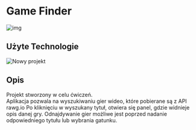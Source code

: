 
# Game Finder</br>


![img](https://i.imgur.com/ZS2Wlag.jpg)


## Użyte Technologie

![Nowy projekt](https://camo.githubusercontent.com/fe902e8a940c17ac8fd397186ef905a7955e39ad9c3197b062eb2d4043bc2ab1/68747470733a2f2f696d6167652e6962622e636f2f6d38533965772f72656163745f72656475785f736173732e6a7067)


## Opis
Projekt stworzony w celu ćwiczeń.</br>
Aplikacja pozwala na wyszukiwaniu gier wideo, które pobierane są z API rawg.io 
Po kliknięciu w wyszukany tytuł, otwiera się panel, gdzie widnieje opis danej gry.
Odnajdywanie gier możliwe jest poprzed nadanie odpowiedniego tytułu lub wybrania gatunku.
